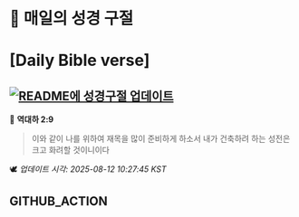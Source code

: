 # 🙏 매일의 성경 구절
# [Daily Bible verse]
## [![README에 성경구절 업데이트](https://github.com/DONGSUKA/first_test/actions/workflows/update-readme-bible.yml/badge.svg)](https://github.com/DONGSUKA/first_test/actions/workflows/update-readme-bible.yml)
<!-- START_BIBLE_VERSE -->
📖 **역대하 2:9**
> 이와 같이 나를 위하여 재목을 많이 준비하게 하소서 내가 건축하려 하는 성전은 크고 화려할 것이니이다

🕊️ _업데이트 시각: 2025-08-12 10:27:45 KST_
  <!-- END_BIBLE_VERSE -->
## GITHUB_ACTION

